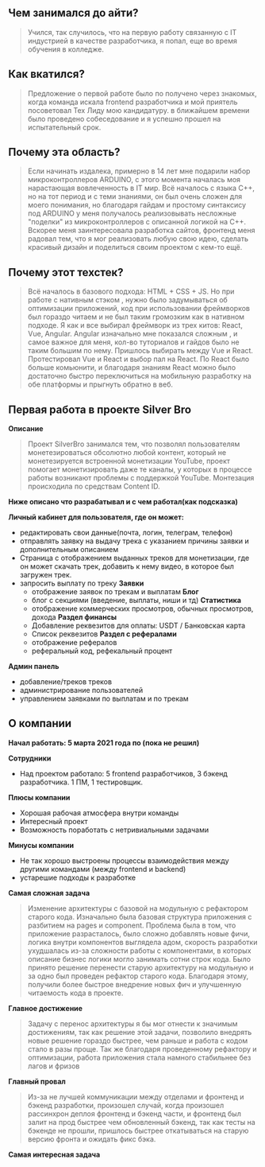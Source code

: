 ## Чем занимался до айти?
>   Учился, так случилось, что на первую работу связанную с IT индустрией в качестве разработчика, я попал, еще во время обучения в колледже.

## Как вкатился?
>   Предложение о первой работе было по получено через знакомых, когда команда искала frontend разработчика и мой приятель посоветовал Тех Лиду мою кандидатуру.
> в ближайшем времени было проведено собеседование и я успешно прошел на испытательный срок.

## Почему эта область?
>   Если начинать издалека, примерно в 14 лет мне подарили набор микроконтроллеров ARDUINO, с этого момента началась моя нарастающая вовлеченность
> в IT мир. Всё началось с языка С++, но на тот период и с теми знаниями, он был очень сложен для моего понимания, но благодаря гайдам
> и простому синтаксису под ARDUINO у меня получалось реализовывать несложные "поделки" из микроконтроллеров с описанной логикой на С++.
> Вскорее меня заинтересовала разработка сайтов, фронтенд меня радовал тем, что я мог реализовать любую свою идею, сделать красивый дизайн и поделиться своим проектом с кем-то ещё.

## Почему этот техстек?
>   Всё началось в базового подхода: HTML + CSS + JS. Но при работе с нативным стэком , нужно было задумываться об оптимизации приложений,
> код при использовании фреймворков был гораздо читаем и не был таким громозким как в нативном подходе.
>   Я как и все выбирал фреймворк из трех китов: React, Vue, Angular.
> Angular изначально мне показался сложным , и самое важное для меня, кол-во туториалов и гайдов было не таким большим по нему.
> Пришлось выбирать между Vue и React. Протестировал Vue и React и выбор пал на React. По React было больше комьюнити, и благодаря знаниям React
> можно было достаточно быстро переключиться на мобильную разработку на обе платформы и прыгнуть обратно в веб.



## Первая работа в проекте Silver Bro
**Описание**
> Проект SilverBro занимался тем, что позволял пользователям монетезироваться обсолютно любой контент, который не монетезируется
> встроенной монетизации YouTube, проект помогает монетизировать даже те каналы, у которых в процессе работы
> возникают проблемы с поддержкой YouTube.
> Монтезация происходила по средствам Content ID.

**Ниже описано что разрабатывал и с чем работал(как подсказка)**

**Личный кабинет для пользователя, где он может:** 
  - редактировать свои данные(почта, логин, телеграм, телефон)
  - отправлять заявку на выдачу трека с указанием причины заявки и дополнительным описанием
  - Страница с отображением выданных треков для монетизации, где он может скачать трек, добавить к нему видео, в которое был загружен трек.
  - запросить выплату по треку
  **Заявки**
    - отображение заявок по трекам и выплатам
  **Блог**
    - блог с секциями (введение, выплаты, ниши и тд)
  **Статистика**
    - отображение коммерческих просмотров, обычных просмотров, дохода
  **Раздел финансы**
    - Добавление реквезитов для оплаты: USDT / Банковская карта
    - Список реквезитов
  **Раздел с рефералами**
    - отображение рефералов
    - реферальный код, рефекальный процент 

**Админ панель** 
  - добавление/треков треков
  - администрирование пользователей
  - управлением заявками по выплатам и по трекам
  
## О компании
  **Начал работать: 5 марта 2021 года по (пока не решил)**

**Сотрудники**
- Над проектом работало: 5 frontend разработчиков, 3 бэкенд разработчика. 1 ПМ, 1 тестировщик.

**Плюсы компании** 
- Хорошая рабочая атмосфера внутри команды
- Интересный проект
- Возможность поработать с нетривиальными задачами

**Минусы компании**
- Не так хорошо выстроены процессы взаимодействия между другими командами (между frontend и backend)
- устарешие подходы к разработке

**Самая сложная задача**
> Изменение архитектуры с базовой на модульную с рефактором старого кода.
> Изначально была базовая структура приложения с разбитием на pages и component.
> Проблема была в том, что приложение разрасталось, было сложно добавлять новые фичи, логика внутри компонентов выглядела адом,
> скорость разработки ухудшалась из-за сложности работы с компонентами, в которых описание бизнес логики могло занимать сотни строк кода.
> Было принято решение перенести старую архитектуру на модульную и за одно был проведен рефактор старого кода.
> Благодаря этому, получили более быстрое внедрение новых фич и улучшенную читаемость кода в проекте.

**Главное достижение**
> Задачу с перенос архитектуры я бы мог отнести к значимым достижениям, так как решение этой задачи,
> позволило внедрять новые решение гораздо быстрее, чем раньше и работа с кодом стало в разы проще.
> Так же благодаря проведенному рефактору и оптимизации, работа приложения стала намного стабильнее без лагов и фризов

**Главный провал**
> Из-за не лучшей коммуникации между отделами и фронтенд и бэкенд разработки, произошел случай,
> когда произошел рассинхрон деплоя фронтенд и бэкенд части, и фронтенд был залит на прод быстрее чем обновленный бэкенд,
> так как тесты на бэкенде не прошли, пришлось быстрее откатываться на старую версию фронта и ожидать фикс бэка.

**Самая интересная задача**
